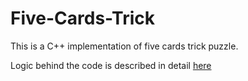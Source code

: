 # Five-Cards-Trick
This is a C++ implementation of five cards trick puzzle. 

Logic behind the code is described in detail [here](https://mathcompblog.wordpress.com/2017/07/10/five-card-puzzle/)
